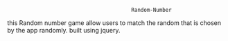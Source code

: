                                             Random-Number
                                            
this Random number game allow users to match the random that is chosen by the app randomly. built using jquery.
